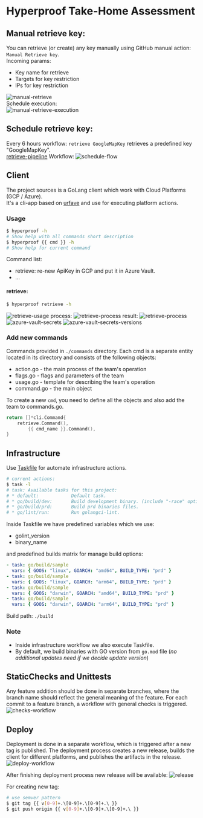 # Hyperproof Take-Home Assessment

## Manual retrieve key:
You can retrieve (or create) any key manually using GitHub manual action: `Manual Retrieve key`.  
Incoming params:
 - Key name for retrieve
 - Targets for key restriction 
 - IPs for key restriction

![manual-retrieve](https://github.com/mr-chelyshkin/hyperproof/blob/main/.img/manual-retrieve.png)  
Schedule execution:  
![manual-retrieve-execution](https://github.com/mr-chelyshkin/hyperproof/blob/main/.img/manual-retrieve-execution.png)

## Schedule retrieve key:
Every 6 hours workflow: `retrieve GoogleMapKey` retrieves a predefined key "GoogleMapKey".  
[retrieve-pipeline](https://github.com/mr-chelyshkin/hyperproof/blob/main/.github/.workflows/schedule-retrieve-GoogleMapKey.yml)
Workflow:
![schedule-flow](https://github.com/mr-chelyshkin/hyperproof/blob/main/.img/schedule-flow.png)
## Client
The project sources is a GoLang client which work with Cloud Platforms (GCP / Azure).  
It's a cli-app based on [urfave](https://github.com/urfave/cli) and use for executing platform actions.

### Usage
```bash
$ hyperproof -h
# Show help with all commands short description
$ hyperproof {{ cmd }} -h
# Show help for current command
```

Command list:
 - retrieve: re-new ApiKey in GCP and put it in Azure Vault.
 - ...

#### retrieve:
```bash
$ hyperproof retrieve -h
```
![retrieve-usage](https://github.com/mr-chelyshkin/hyperproof/blob/main/.img/retrieve-usage.png)
process:
![retrieve-process](https://github.com/mr-chelyshkin/hyperproof/blob/main/.img/retrieve-process.png)
result:
![retrieve-process](https://github.com/mr-chelyshkin/hyperproof/blob/main/.img/retrieve-gcp.png)
![azure-vault-secrets](https://github.com/mr-chelyshkin/hyperproof/blob/main/.img/azure-vault-secrets.png)
![azure-vault-secrets-versions](https://github.com/mr-chelyshkin/hyperproof/blob/main/.img/azure-vault-secrets-versions.png)

### Add new commands
Commands provided in `./commands` directory.
Each cmd is a separate entity located in its directory and consists of the following objects:
 - action.go  - the main process of the team's operation 
 - flags.go   - flags and parameters of the team 
 - usage.go   - template for describing the team's operation 
 - command.go - the main object

To create a new `cmd`, you need to define all the objects and also add the team to commands.go.
```go
return []*cli.Command{
	retrieve.Command(),
        {{ cmd_name }}.Command(),
}
```

## Infrastructure
Use [Taskfile](https://taskfile.dev/) for automate infrastructure actions.
```bash
# current actions:
$ task -l
# task: Available tasks for this project:
# * default:            Default task.
# * go/build/dev:       Build development binary. (include "-race" option)
# * go/build/prd:       Build prd binaries files.
# * go/lint/run:        Run golangci-lint.
```
Inside Taskfile we have predefined variables which we use:
- golint_version
- binary_name

and predefined builds matrix for manage build options:
```yaml
- task: go/build/sample
  vars: { GOOS: "linux", GOARCH: "amd64", BUILD_TYPE: "prd" }
- task: go/build/sample
  vars: { GOOS: "linux", GOARCH: "arm64", BUILD_TYPE: "prd" }
- task: go/build/sample
  vars: { GOOS: "darwin", GOARCH: "amd64", BUILD_TYPE: "prd" }
- task: go/build/sample
  vars: { GOOS: "darwin", GOARCH: "arm64", BUILD_TYPE: "prd" }
```
Build path: `./build`

### Note
- Inside infrastructure workflow we also execute Taskfile.
- By default, we build binaries with GO version from `go.mod` file (_no additional updates need if we decide update version_)

## StaticChecks and Unittests
Any feature addition should be done in separate branches, where the branch name should reflect the general meaning of the feature. 
For each commit to a feature branch, a workflow with general checks is triggered.
![checks-workflow](https://github.com/mr-chelyshkin/hyperproof/blob/main/.img/checks.png)

## Deploy
Deployment is done in a separate workflow, which is triggered after a new tag is published. The deployment process creates a new release, 
builds the client for different platforms, and publishes the artifacts in the release.
![deploy-workflow](https://github.com/mr-chelyshkin/hyperproof/blob/main/.img/deploy.png)

After finishing deployment process new release will be available:
![release](https://github.com/mr-chelyshkin/hyperproof/blob/main/.img/release.png)

For creating new tag:
```bash
# use semver pattern
$ git tag {{ v[0-9]+.\[0-9]+.\[0-9]+.\ }} 
$ git push origin {{ v[0-9]+.\[0-9]+.\[0-9]+.\ }}
```